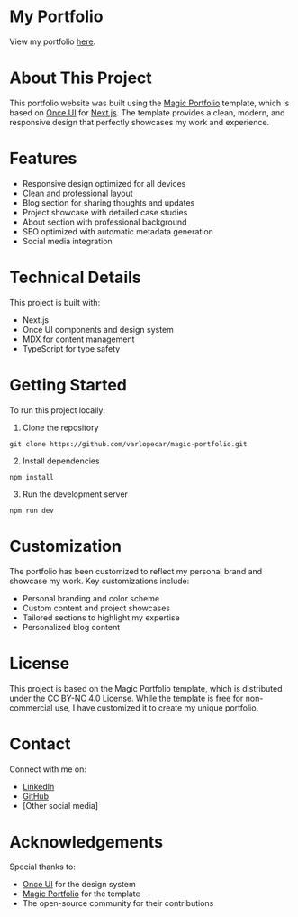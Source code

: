 # **My Portfolio**

View my portfolio [here](https://varlopecar.me).

# **About This Project**

This portfolio website was built using the [Magic Portfolio](https://github.com/once-ui-system/magic-portfolio) template, which is based on [Once UI](https://once-ui.com) for [Next.js](https://nextjs.org). The template provides a clean, modern, and responsive design that perfectly showcases my work and experience.

# **Features**

- Responsive design optimized for all devices
- Clean and professional layout
- Blog section for sharing thoughts and updates
- Project showcase with detailed case studies
- About section with professional background
- SEO optimized with automatic metadata generation
- Social media integration

# **Technical Details**

This project is built with:

- Next.js
- Once UI components and design system
- MDX for content management
- TypeScript for type safety

# **Getting Started**

To run this project locally:

1. Clone the repository

```
git clone https://github.com/varlopecar/magic-portfolio.git
```

2. Install dependencies

```
npm install
```

3. Run the development server

```
npm run dev
```

# **Customization**

The portfolio has been customized to reflect my personal brand and showcase my work. Key customizations include:

- Personal branding and color scheme
- Custom content and project showcases
- Tailored sections to highlight my expertise
- Personalized blog content

# **License**

This project is based on the Magic Portfolio template, which is distributed under the CC BY-NC 4.0 License. While the template is free for non-commercial use, I have customized it to create my unique portfolio.

# **Contact**

Connect with me on:

- [LinkedIn](https://www.linkedin.com/in/varlopecar/)
- [GitHub](https://github.com/varlopecar)
- [Other social media]

# **Acknowledgements**

Special thanks to:

- [Once UI](https://once-ui.com) for the design system
- [Magic Portfolio](https://github.com/once-ui-system/magic-portfolio) for the template
- The open-source community for their contributions
